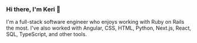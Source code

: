 ### Hi there, I'm Keri 👋

I'm a full-stack software engineer who enjoys working with Ruby on Rails the most. I've also worked with Angular, CSS, HTML, Python, Next.js, React, SQL, TypeScript, and other tools.

<!--
**keri-gannon/keri-gannon** is a ✨ _special_ ✨ repository because its `README.md` (this file) appears on your GitHub profile.

Here are some ideas to get you started:

- 🔭 I’m currently working on ...
- 🌱 I’m currently learning ...
- 👯 I’m looking to collaborate on ...
- 🤔 I’m looking for help with ...
- 💬 Ask me about ...
- 📫 How to reach me: ...
- 😄 Pronouns: ...
- ⚡ Fun fact: ...
-->
